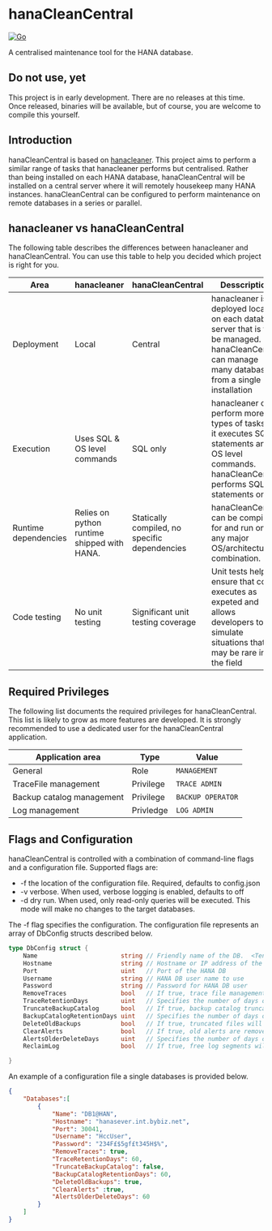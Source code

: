 # hanaCleanCentral

[![Go](https://github.com/mr-stringer/hanaCleanCentral/actions/workflows/go.yml/badge.svg)](https://github.com/mr-stringer/hanaCleanCentral/actions/workflows/go.yml)

A centralised maintenance tool for the HANA database.

## Do not use, yet

This project is in early development.  There are no releases at this time.  Once released, binaries will be available, but of course, you are welcome to compile this yourself.

## Introduction

hanaCleanCentral is based on [hanacleaner](https://github.com/chriselswede/hanacleaner).  This project aims to perform a similar range of tasks that hanacleaner performs but centralised.  Rather than being installed on each HANA database, hanaCleanCentral will be installed on a central server where it will remotely housekeep many HANA instances.  hanaCleanCentral can be configured to perform maintenance on remote databases in a series or parallel.

## hanacleaner vs hanaCleanCentral

The following table describes the differences between hanacleaner and hanaCleanCentral.  You can use this table to help you decided which project is right for you.

| Area | hanacleaner | hanaCleanCentral | Desscription |
|---|---|---|---|
| Deployment | Local | Central | hanacleaner is deployed locally on each database server that is to be managed.  hanaCleanCentral can manage many databases from a single installation |
| Execution | Uses SQL & OS level commands | SQL only | hanacleaner can perform more types of tasks as it executes SQL statements and OS level commands.  hanaCleanCentral performs SQL statements only. |
| Runtime dependencies | Relies on python runtime shipped with HANA. | Statically compiled, no specific dependencies | hanaCleanCentral can be compiled for and run on any major OS/architecture combination.
| Code testing | No unit testing | Significant unit testing coverage | Unit tests helps ensure that code executes as expeted and allows developers to simulate situations that may be rare in the field |

## Required Privileges

The following list documents the required privileges for hanaCleanCentral.  This list is likely to grow as more features are developed.  It is strongly recommended to use a dedicated user for the hanaCleanCentral application.

|Application area |Type | Value |
|---|---|---|
|General|Role|`MANAGEMENT`|
|TraceFile management |Privilege|`TRACE ADMIN`|
|Backup catalog management|Privilege|`BACKUP OPERATOR`|
|Log management|Privledge|`LOG ADMIN`|

## Flags and Configuration

hanaCleanCentral is controlled with a combination of command-line flags and a configuration file.  Supported flags are:

* -f the location of the configuration file.  Required, defaults to config.json
* -v verbose.  When used, verbose logging is enabled, defaults to off
* -d dry run.  When used, only read-only queries will be executed.  This mode will make no changes to the target databases.

The -f flag specifies the configuration.  The configuration file represents an array of DbConfig structs described below.

```go
type DbConfig struct {
    Name                       string // Friendly name of the DB.  <Tenant>@<SID> is a good option here
    Hostname                   string // Hostname or IP address of the primary HANA node
    Port                       uint   // Port of the HANA DB
    Username                   string // HANA DB user name to use
    Password                   string // Password for HANA DB user
    RemoveTraces               bool   // If true, trace file management will be enabled - Defaults to false
    TraceRetentionDays         uint   // Specifies the number of days of trace files to retain
    TruncateBackupCatalog      bool   // If true, backup catalog truncation will be enabled - Defaults to false
    BackupCatalogRetentionDays uint   // Specifies the number of days of entries to retain
    DeleteOldBackups           bool   // If true, truncated files will be physically removed, if false entries are removed from the database only - Defaults to false
    ClearAlerts                bool   // If true, old alerts are removed from the embedded statistics server - Defaults to false
    AlertsOlderDeleteDays      uint   // Specifies the number of days of alerts to retain
    ReclaimLog                 bool   // If true, free log segments will be removed from the file system

}
```

An example of a configuration file a single databases is provided below.

```JSON
{
    "Databases":[
        {
            "Name": "DB1@HAN",
            "Hostname": "hanasever.int.bybiz.net",
            "Port": 30041,
            "Username": "HccUser",
            "Password": "234F£$5gf£t345H$%",
            "RemoveTraces": true,
            "TraceRetentionDays": 60,
            "TruncateBackupCatalog": false,
            "BackupCatalogRetentionDays": 60,
            "DeleteOldBackups": true,
            "ClearAlerts" :true,
            "AlertsOlderDeleteDays": 60
        }
    ]
}
```
